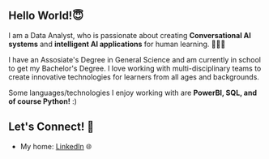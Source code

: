 ## Hello World!😇



<!-- <a href="https://github.com/mckolu/mckolu/blob/main/python.jpg"><img align="right" width="349" height="auto" src="https://github.com/mckolu/mckolu/blob/main/python.jpg"></a> -->

I am a Data Analyst, who is passionate about creating **Conversational AI systems** and **intelligent AI applications** for human learning. 👨🏻‍💻

I have an Assosiate's Degree in General Science and am currently in school to get my Bachelor's Degree. I love working with multi-disciplinary teams to create innovative technologies for learners from all ages and backgrounds. 

Some languages/technologies I enjoy working with are **PowerBI, SQL, and of course Python!** :)  

## Let's Connect! 🤝

- My home: <a href="https://www.linkedin.com/in/mehmet-celepkolu/">LinkedIn</a> 🌐

<b>
